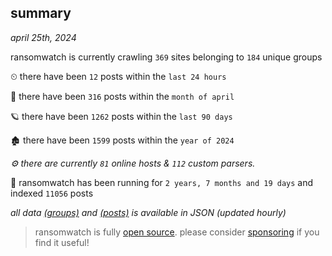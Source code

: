 
## summary
_april 25th, 2024_

ransomwatch is currently crawling `369` sites belonging to `184` unique groups

⏲ there have been `12` posts within the `last 24 hours`

🦈 there have been `316` posts within the `month of april`

🪐 there have been `1262` posts within the `last 90 days`

🏚 there have been `1599` posts within the `year of 2024`

_⚙️ there are currently `81` online hosts & `112` custom parsers._

🦕 ransomwatch has been running for `2 years, 7 months and 19 days` and indexed `11056` posts

_all data  [(groups)](http://ransomwhat.telemetry.ltd/groups) and [(posts)](http://ransomwhat.telemetry.ltd/posts) is available in JSON (updated hourly)_

> ransomwatch is fully [open source](https://github.com/joshhighet/ransomwatch#ransomwatch--). please consider [sponsoring](https://github.com/sponsors/joshhighet) if you find it useful!
